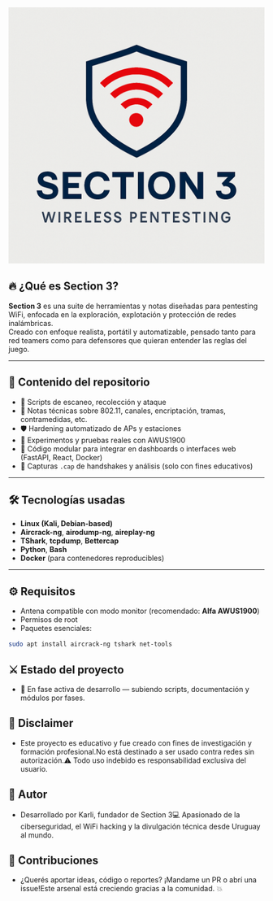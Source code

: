 ![Logo de Section3](section3_logo.png)

            
## 🔥 ¿Qué es Section 3?

**Section 3** es una suite de herramientas y notas diseñadas para pentesting WiFi, enfocada en la exploración, explotación y protección de redes inalámbricas.  
Creado con enfoque realista, portátil y automatizable, pensado tanto para red teamers como para defensores que quieran entender las reglas del juego.

---

## 📂 Contenido del repositorio

- 🎯 Scripts de escaneo, recolección y ataque
- 🧠 Notas técnicas sobre 802.11, canales, encriptación, tramas, contramedidas, etc.
- 🛡️ Hardening automatizado de APs y estaciones
- 🧪 Experimentos y pruebas reales con AWUS1900
- 🧱 Código modular para integrar en dashboards o interfaces web (FastAPI, React, Docker)
- 📁 Capturas `.cap` de handshakes y análisis (solo con fines educativos)

---

## 🛠️ Tecnologías usadas

- **Linux (Kali, Debian-based)**
- **Aircrack-ng**, **airodump-ng**, **aireplay-ng**
- **TShark**, **tcpdump**, **Bettercap**
- **Python**, **Bash**
- **Docker** (para contenedores reproducibles)

---

## ⚙️ Requisitos

- Antena compatible con modo monitor (recomendado: **Alfa AWUS1900**)
- Permisos de root
- Paquetes esenciales:
  
```bash
sudo apt install aircrack-ng tshark net-tools
```
## ⚔️ Estado del proyecto

- 🧪 En fase activa de desarrollo — subiendo scripts, documentación y módulos por fases.

## 📜 Disclaimer

- Este proyecto es educativo y fue creado con fines de investigación y formación profesional.No está destinado a ser usado contra redes sin autorización.⚠️ Todo uso indebido es responsabilidad exclusiva del usuario.

## 🧠 Autor

- Desarrollado por Karli, fundador de Section 3💻 Apasionado de la ciberseguridad, el WiFi hacking y la divulgación técnica desde Uruguay al mundo.

## 🧰 Contribuciones

- ¿Querés aportar ideas, código o reportes? ¡Mandame un PR o abrí una issue!Este arsenal está creciendo gracias a la comunidad. 💥

